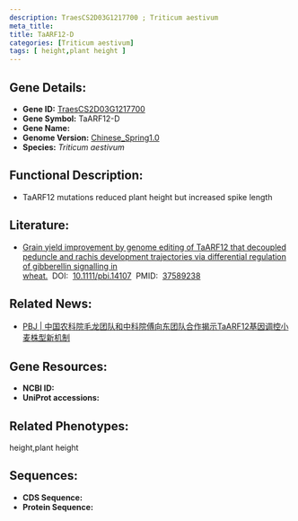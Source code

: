 ```yaml
---
description: TraesCS2D03G1217700 ; Triticum aestivum
meta_title:
title: TaARF12-D
categories: [Triticum aestivum]
tags: [ height,plant height ]
---
```


## Gene Details:
- **Gene ID:**	[TraesCS2D03G1217700]()
- **Gene Symbol:** TaARF12-D
- **Gene Name:** 
- **Genome Version:** [Chinese_Spring1.0]()
- **Species:** *Triticum aestivum*

## Functional Description:
   - TaARF12 mutations reduced plant height but increased spike length

## Literature:
   - [Grain yield improvement by genome editing of TaARF12 that decoupled peduncle and rachis development trajectories via differential regulation of gibberellin signalling in wheat.]( https://onlinelibrary.wiley.com/doi/10.1111/pbi.14107)&nbsp;&nbsp;DOI:&nbsp;&nbsp;[10.1111/pbi.14107](https://onlinelibrary.wiley.com/doi/10.1111/pbi.14107)&nbsp;&nbsp;PMID:&nbsp;&nbsp;[37589238](https://pubmed.ncbi.nlm.nih.gov/37589238/)

## Related News:
   - [PBJ | 中国农科院毛龙团队和中科院傅向东团队合作揭示TaARF12基因调控小麦株型新机制](https://mp.weixin.qq.com/s/XzpEQlL7mDwPxLkS1ZYhNA)

## Gene Resources:
- **NCBI ID:** [](https://www.ncbi.nlm.nih.gov/gene/?term=)
- **UniProt accessions:** [](https://www.uniprot.org/uniprotkb//entry)

## Related Phenotypes:
height,plant height

## Sequences:
- **CDS Sequence:**
- **Protein Sequence:**
